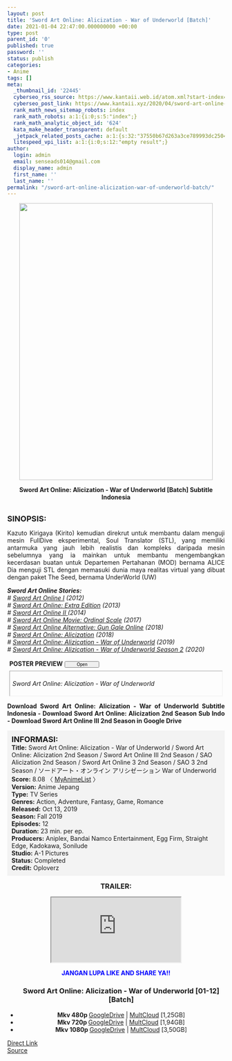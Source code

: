 ```yaml
---
layout: post
title: 'Sword Art Online: Alicization - War of Underworld [Batch]'
date: 2021-01-04 22:47:00.000000000 +00:00
type: post
parent_id: '0'
published: true
password: ''
status: publish
categories:
- Anime
tags: []
meta:
  _thumbnail_id: '22445'
  cyberseo_rss_source: https://www.kantaii.web.id/atom.xml?start-index=1&max-results=150
  cyberseo_post_link: https://www.kantaii.xyz/2020/04/sword-art-online-alicization-war-of-underworld-batch.html
  rank_math_news_sitemap_robots: index
  rank_math_robots: a:1:{i:0;s:5:"index";}
  rank_math_analytic_object_id: '624'
  kata_make_header_transparent: default
  _jetpack_related_posts_cache: a:1:{s:32:"37550b67d263a3ce789993dc25046c5f";a:2:{s:7:"expires";i:1653298738;s:7:"payload";a:0:{}}}
  litespeed_vpi_list: a:1:{i:0;s:12:"empty result";}
author:
  login: admin
  email: senseads014@gmail.com
  display_name: admin
  first_name: ''
  last_name: ''
permalink: "/sword-art-online-alicization-war-of-underworld-batch/"
---
```

<div class="separator" style="clear: both; text-align: center;"><a href="https://1.bp.blogspot.com/-K-cRLdXt9jc/XfaojwtJyaI/AAAAAAAABSE/78S5j_7_6CYKVU0CkjgFEY_bPXzDXVIcwCLcBGAsYHQ/s1600/Sword%2BArt%2BOnline%2B-%2BWar%2Bof%2BUnderworld%2BPoster%2B1%2Bc.jpg" style="margin-left: 1em; margin-right: 1em;"><img border="0" data-original-height="1537" data-original-width="1080" height="640" src="{{ site.baseurl }}/assets/2021/01/Sword%2BArt%2BOnline%2B-%2BWar%2Bof%2BUnderworld%2BPoster%2B1%2Bc.jpg" width="448" /></a></div>
<p>
<div style="text-align: center;"><b>Sword Art Online: Alicization - War of Underworld [Batch] Subtitle Indonesia</b><br /><b><br /></b></div>
<p><b><span style="font-size: large;">SINOPSIS:</span></b>
<div style="text-align: justify;">Kazuto Kirigaya (Kirito) kemudian direkrut untuk membantu dalam menguji mesin FullDive eksperimental, Soul Translator (STL), yang memiliki antarmuka yang jauh lebih realistis dan kompleks daripada mesin sebelumnya yang ia mainkan untuk membantu mengembangkan kecerdasan buatan untuk Departemen Pertahanan (MOD) bernama ALICE Dia menguji STL dengan memasuki dunia maya realitas virtual yang dibuat dengan paket The Seed, bernama UnderWorld (UW)</p>
<p><i><b>Sword Art Online Stories:</b> </i><br /><i># <a href="http://www.kantaii.web.id/2020/04/sword-art-online-s1-batch.html" target="_blank" rel="noopener">Sword Art Online I</a> (2012) </i><br /><i># <a href="http://www.kantaii.web.id/2020/04/sword-art-online-extra-edition-2013.html" target="_blank" rel="noopener">Sword Art Online: Extra Edition</a> (2013) </i><br /><i># <a href="http://www.kantaii.web.id/2020/04/sword-art-online-ii-batch.html" target="_blank" rel="noopener">Sword Art Online II </a>(2014) </i><br /><i># <a href="http://www.kantaii.web.id/2020/04/sword-art-online-movie-ordinal-scale.html" target="_blank" rel="noopener">Sword Art Online Movie: Ordinal Scale</a> (2017)</i><br /><i># <a href="http://www.kantaii.web.id/2020/04/sword-art-online-alternative-ggo-batch.html" target="_blank" rel="noopener">Sword Art Online Alternative: Gun Gale Online</a> (2018)</i><br /><i># <a href="http://www.kantaii.web.id/2020/04/sword-art-online-alicization-batch.html" target="_blank" rel="noopener">Sword Art Online: Alicization</a> (2018) </i><br /><i># <a href="http://www.kantaii.web.id/2020/04/sword-art-online-alicization-war-of-underworld-batch.html" target="_blank" rel="noopener">Sword Art Online: Alizication - War of Underworld</a> (2019)</i><br /><i># <a href="http://www.kantaii.web.id/2020/07/sword-art-online-alicization-war-of-underworld-season-2.html" target="_blank" rel="noopener">Sword Art Online: Alizication - War of Underworld Season 2</a> (2020)</i></p>
<p><a name="more"></a>
<div>
<div style="margin: 5px;">
<div class="smallfont" style="margin-bottom: 2px;"><span style="font-weight: bold;">POSTER PREVIEW</span><input onclick="if (this.parentNode.parentNode.getElementsByTagName('div')[1].getElementsByTagName('div')[0].style.display != '') { this.parentNode.parentNode.getElementsByTagName('div')[1].getElementsByTagName('div')[0].style.display = ''; this.innerText = ''; this.value = ' Close..'; } else { this.parentNode.parentNode.getElementsByTagName('div')[1].getElementsByTagName('div')[0].style.display = 'none'; this.innerText = ''; this.value = ' Clik Here'; }" style="font-size: 10px; margin: 5px; padding: 0px; width: 80px;" type="button" value="Open" /></div>
<div class="alt2" style="border: 1px inset; margin: 0px; padding: 6px;">
<div style="display: none;">
<div class="separator" style="clear: both; text-align: center;"><a href="https://1.bp.blogspot.com/-QDGF6E_qt6s/Xfapul9_v1I/AAAAAAAABSU/UfQLj5_N6dclDc1eNbw3dsnnIlnvv4mPgCLcBGAsYHQ/s1600/Sword%2BArt%2BOnline%2B-%2BWar%2Bof%2BUnderworld%2BPoster%2B2.jpg" style="margin-left: 1em; margin-right: 1em;"><img border="0" data-original-height="748" data-original-width="1059" height="452" src="{{ site.baseurl }}/assets/2021/01/Sword%2BArt%2BOnline%2B-%2BWar%2Bof%2BUnderworld%2BPoster%2B2.jpg" width="640" /></a></div>
<p>
<div class="separator" style="clear: both; text-align: center;"><a href="https://1.bp.blogspot.com/-p63KkTgEjoM/XfapusOxjDI/AAAAAAAABSQ/uXCAtYUoLw8tiKhu0wi0PLwuA3uhYYtPQCLcBGAsYHQ/s1600/Sword%2BArt%2BOnline%2B-%2BWar%2Bof%2BUnderworld%2BPoster%2B4.jpg" style="margin-left: 1em; margin-right: 1em;"><img border="0" data-original-height="720" data-original-width="1280" height="360" src="{{ site.baseurl }}/assets/2021/01/Sword%2BArt%2BOnline%2B-%2BWar%2Bof%2BUnderworld%2BPoster%2B4.jpg" width="640" /></a></div>
<p>
<div class="separator" style="clear: both; text-align: center;"><a href="https://1.bp.blogspot.com/-75TKKVl5DDY/XfaqGsV1OGI/AAAAAAAABSc/fKj5N1eD5rAOOibKX862DjwgPbcrBDgzwCLcBGAsYHQ/s1600/Sword%2BArt%2BOnline%2B-%2BWar%2Bof%2BUnderworld%2BPoster%2B5.jpg" style="margin-left: 1em; margin-right: 1em;"><img border="0" data-original-height="596" data-original-width="1060" height="358" src="{{ site.baseurl }}/assets/2021/01/Sword%2BArt%2BOnline%2B-%2BWar%2Bof%2BUnderworld%2BPoster%2B5.jpg" width="640" /></a></div>
<p>
<div class="separator" style="clear: both; text-align: center;"><a href="https://1.bp.blogspot.com/-YNLD2jF_UbY/Xfaq6LvizYI/AAAAAAAABSk/6tAepMZrAh0m9Viq-jOCo1tdeARX-PxNgCLcBGAsYHQ/s1600/Sword%2BArt%2BOnline%2B-%2BWar%2Bof%2BUnderworld%2BPoster%2B7.jpg" style="margin-left: 1em; margin-right: 1em;"><img border="0" data-original-height="900" data-original-width="1600" height="360" src="{{ site.baseurl }}/assets/2021/01/Sword%2BArt%2BOnline%2B-%2BWar%2Bof%2BUnderworld%2BPoster%2B7.jpg" width="640" /></a></div>
<p>
<div class="separator" style="clear: both; text-align: center;"><a href="https://1.bp.blogspot.com/-gajeuOVpXCg/XfarayjTb1I/AAAAAAAABSs/RHhYW78dNP8CeQMY4iRPnCUEKt6N65cngCLcBGAsYHQ/s1600/Sword%2BArt%2BOnline%2B-%2BWar%2Bof%2BUnderworld%2BPoster%2B6.png" style="margin-left: 1em; margin-right: 1em;"><img border="0" data-original-height="900" data-original-width="1600" height="360" src="{{ site.baseurl }}/assets/2021/01/Sword%2BArt%2BOnline%2B-%2BWar%2Bof%2BUnderworld%2BPoster%2B6.png" width="640" /></a></div>
</div>
<p><em>Sword Art Online: Alicization - War of Underworld</em></div>
</div>
</div>
<p><b>Download Sword Art Online: Alicization - War of Underworld Subtitle Indonesia - Download Sword Art Online: Alicization 2nd Season Sub Indo - Download Sword Art Online III 2nd Season in Google Drive</b></div>
<p>
<div style="background-color: #f3f3f3; padding: 10px; text-align: left;"><b><span style="font-size: large;">INFORMASI:</span></b><br /><b>Title:</b> Sword Art Online: Alicization - War of Underworld / Sword Art Online: Alicization 2nd Season / Sword Art Online III 2nd Season / SAO Alicization 2nd Season / Sword Art Online 3 2nd Season / SAO 3 2nd Season / ソードアート・オンライン アリシゼーション War of Underworld<br /><b>Score:</b> 8.08 〈 <a href="https://myanimelist.net/anime/39597/Sword_Art_Online__Alicization_-_War_of_Underworld?q=sword%20art%20online" target="_blank" rel="noopener">MyAnimeList</a> 〉<br /><b>Version:</b> Anime Jepang<br /><b>Type:</b> TV Series<br /><b>Genres:</b> Action, Adventure, Fantasy, Game, Romance<br /><b>Released:</b> Oct 13, 2019<br /><b>Season:</b> Fall 2019<br /><b>Episodes:</b> 12<br /><b>Duration:</b> 23 min. per ep.<br /><b>Producers:</b> Aniplex, Bandai Namco Entertainment, Egg Firm, Straight Edge, Kadokawa, Sonilude<br /><b>Studio:</b> A-1 Pictures<br /><b>Status:</b> Completed<br /><b>Credit:</b> Oploverz</div>
<p>
<div style="text-align: center;"><b><span style="font-size: medium;">TRAILER:</span></b></div>
<p>
<div style="text-align: center;">
<div class="videoyoutube">
<div class="video-responsive"><iframe allowfullscreen="1" class="embedded-video-large" src="https://www.youtube.com/embed/NL2TRub294w?rel=0"></iframe></div>
</div>
<p>
<div style="text-align: center;"><b><span style="color: blue;">JANGAN LUPA LIKE AND SHARE YA!!</span></b></div>
<div class="dl">
<ul />
<h3 style="text-align: center;">Sword Art Online: Alicization - War of Underworld [01-12] [Batch]</h3>
<li style="text-align: center;"><b>Mkv 480p </b><a href="https://apk.miuiku.com/5jpFNsyEg" target="_blank" rel="noopener">GoogleDrive</a> | <a href="https://semawur.com/FrIaYw" target="_blank" rel="noopener">MultCloud</a> [1,25GB]</li>
<li style="text-align: center;"><b>Mkv 720p </b><a href="https://apk.miuiku.com/10W5gQ" target="_blank" rel="noopener">GoogleDrive</a> | <a href="https://semawur.com/Gscqb" target="_blank" rel="noopener">MultCloud</a> [1,94GB]</li>
<li style="text-align: center;"><b>Mkv 1080p </b><a href="https://apk.miuiku.com/tPalr" target="_blank" rel="noopener">GoogleDrive</a> | <a href="https://semawur.com/TGcMXuf" target="_blank" rel="noopener">MultCloud</a> [3,50GB]</li>
</div>
</div>
<link rel="stylesheet" href="https://cdnjs.cloudflare.com/ajax/libs/font-awesome/4.7.0/css/font-awesome.min.css" />
<div class="divbtn"> <a href="https://handymansurrender.com/fihup8buzv?key=94550f7ce39444073321dde3b8782f97" class="btn"><i class="fa fa-download"></i> Direct Link</a> <br /><a href="https://www.kantaii.xyz/2020/04/sword-art-online-alicization-war-of-underworld-batch.html">Source</a> </div>
